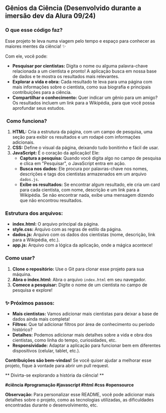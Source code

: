 ##  **Gênios da Ciência** (Desenvolvido durante a imersão dev da Alura 09/24)

###  **O que esse código faz?**

Esse projeto te leva numa viagem pelo tempo e espaço para conhecer as maiores mentes da ciência! ✨

Com ele, você pode:

* **Pesquisar por cientistas:** Digita o nome ou alguma palavra-chave relacionada a um cientista e pronto! A aplicação busca em nossa base de dados e te mostra os resultados mais relevantes.
* **Explorar a vida e obra:** Cada resultado te leva para uma página com mais informações sobre o cientista, como sua biografia e principais contribuições para a ciência.
* **Compartilhar o conhecimento:** Quer indicar um gênio para um amigo? Os resultados incluem um link para a Wikipédia, para que você possa aprofundar seus estudos.

### ️ **Como funciona?**

1. **HTML:** Cria a estrutura da página, com um campo de pesquisa, uma seção para exibir os resultados e um rodapé com informações adicionais.
2. **CSS:** Define o visual da página, deixando tudo bonitinho e fácil de usar.
3. **JavaScript:** É o coração da aplicação! Ele:
   * **Captura a pesquisa:** Quando você digita algo no campo de pesquisa e clica em "Pesquisar", o JavaScript entra em ação.
   * **Busca nos dados:** Ele procura por palavras-chave nos nomes, descrições e tags dos cientistas armazenados em um arquivo `dados.js`.
   * **Exibe os resultados:** Se encontrar algum resultado, ele cria um card para cada cientista, com nome, descrição e um link para a Wikipédia. Se não encontrar nada, exibe uma mensagem dizendo que não encontrou resultados.

###  **Estrutura dos arquivos:**

* **index.html:** O arquivo principal da página.
* **style.css:** Arquivo com as regras de estilo da página.
* **dados.js:** Arquivo com os dados dos cientistas (nome, descrição, link para a Wikipédia, etc.).
* **app.js:** Arquivo com a lógica da aplicação, onde a mágica acontece!

###  **Como usar?**

1. **Clone o repositório:** Use o Git para clonar esse projeto para sua máquina.
2. **Abra o index.html:** Abra o arquivo `index.html` em seu navegador.
3. **Comece a pesquisar:** Digite o nome de um cientista no campo de pesquisa e explore!

### ✨ **Próximos passos:**

* **Mais cientistas:** Vamos adicionar mais cientistas para deixar a base de dados ainda mais completa!
* **Filtros:** Que tal adicionar filtros por área de conhecimento ou período histórico?
* **Detalhes:** Podemos adicionar mais detalhes sobre a vida e obra dos cientistas, como linha do tempo, curiosidades, etc.
* **Responsividade:** Adaptar a aplicação para funcionar bem em diferentes dispositivos (celular, tablet, etc.).

**Contribuições são bem-vindas!** Se você quiser ajudar a melhorar esse projeto, fique à vontade para abrir um pull request. 

** Divirta-se explorando a história da ciência! **

**#ciência #programação #javascript #html #css #opensource**

**Observação:** Para personalizar esse README, você pode adicionar mais detalhes sobre o projeto, como as tecnologias utilizadas, as dificuldades encontradas durante o desenvolvimento, etc.

